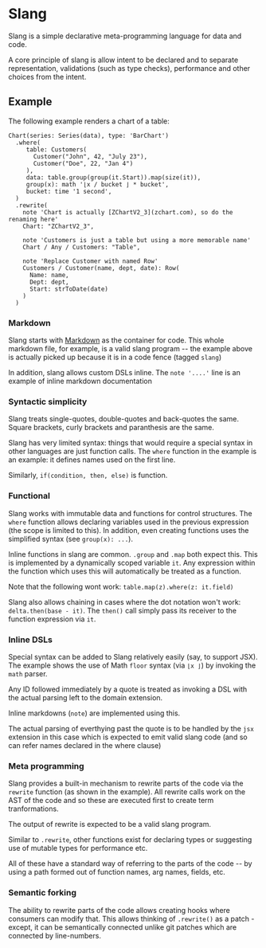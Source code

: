 # Slang

Slang is a simple declarative meta-programming language for data and code.

A core principle of slang is allow intent to be declared
and to separate representation, validations (such as type checks),
performance and other  choices from the intent.

## Example

The following example renders a chart of a table:

```slang
Chart(series: Series(data), type: 'BarChart')
  .where(
     table: Customers(
       Customer("John", 42, "July 23"),
       Customer("Doe", 22, "Jan 4")
     ),
     data: table.group(group(it.Start)).map(size(it)),
     group(x): math '⌊x / bucket ⌋ * bucket',
     bucket: time '1 second',
  )
  .rewrite(
    note 'Chart is actually [ZChartV2_3](zchart.com), so do the renaming here'
    Chart: "ZChartV2_3",

    note 'Customers is just a table but using a more memorable name'
    Chart / Any / Customers: "Table",

    note 'Replace Customer with named Row'
    Customers / Customer(name, dept, date): Row(
      Name: name,
      Dept: dept, 
      Start: strToDate(date)
    )
  )
```

### Markdown

Slang starts with [Markdown](https://en.wikipedia.org/wiki/Markdown)
as the container for code.  This whole markdown file, for example, is
a valid slang program -- the example above is actually picked up
because it is in a code fence (tagged `slang`)

In addition, slang allows custom DSLs inline.  The `note '....'`
line is an example of inline markdown documentation

### Syntactic simplicity

Slang treats single-quotes, double-quotes and back-quotes the same.
Square brackets, curly brackets and paranthesis are the same.

Slang has very limited syntax: things that would require a special
syntax in other languages are just function calls.  The `where`
function in the example is an example: it defines names used on the
first line.  

Similarly, `if(condition, then, else)` is function.

### Functional

Slang works with immutable data and functions for control structures.
The `where` function allows declaring variables used in the previous
expression (the scope is limited to this).  In addition, even creating
functions uses the simplified syntax (see `group(x): ...`).

Inline functions in slang are common.  `.group` and `.map` both expect
this. This is implemented by a dynamically scoped variable `it`. Any
expression within the function which uses this will automatically be
treated as a function.

Note that the following wont work: `table.map(z).where(z: it.field)`

Slang also allows chaining in cases where the dot notation won't work:
`delta.then(base - it)`.  The `then()` call simply pass its receiver
to the function expression via `it`.

### Inline DSLs

Special syntax can be added to Slang relatively easily (say, to
support JSX).  The example shows the use of Math `floor` syntax (via
`⌊x ⌋`) by invoking the `math` parser.

Any ID followed immediately by a quote is treated as invoking a DSL
with the actual parsing left to the domain extension.

Inline markdowns (`note`) are implemented using this.

The actual parsing of everthying past the quote is to be handled by the `jsx` extension in 
this case which is expected to emit valid slang code (and so can refer names declared in
the where clause)

### Meta programming

Slang provides a built-in mechanism to rewrite parts of the code via
the `rewrite` function (as shown in the example).  All rewrite calls
work on the AST of the code and so these are executed first to create
term tranformations.

The output of rewrite is expected to be a valid slang program.

Similar to `.rewrite`, other functions exist for declaring types or
suggesting use of mutable types for performance etc.

All of these have a standard way of referring to the parts of the
code -- by using a path formed out of function names, arg names,
fields, etc.

### Semantic forking

The ability to rewrite parts of the code allows creating hooks where
consumers can modify that. This allows thinking of `.rewrite()` as a
patch - except, it can be semantically connected unlike git patches
which are connected by line-numbers.
